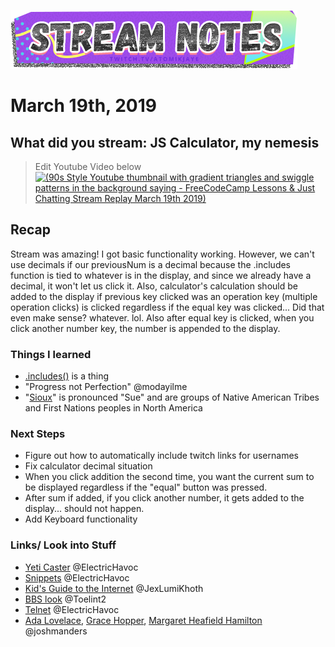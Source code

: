[![atomikjaye Stream Notes](https://raw.githubusercontent.com/atomikjaye/Stream-Notes/master/assets/twitch-panelStream-Notes.png)](http://www.twitch.tv/atomikjaye)

# March 19th, 2019

## What did you stream: JS Calculator, my nemesis

> Edit Youtube Video below
> [![(90s Style Youtube thumbnail with gradient triangles and swiggle patterns in the background saying - FreeCodeCamp Lessons & Just Chatting Stream Replay March 19th 2019)](https://img.youtube.com/vi/#/0.jpg)](https://youtu.be/#)

## Recap

Stream was amazing! I got basic functionality working. However, we can't use decimals if our previousNum is a decimal because the .includes function is tied to whatever is in the display, and since we already have a decimal, it won't let us click it. Also, calculator's calculation should be added to the display if previous key clicked was an operation key (multiple operation clicks) is clicked regardless if the equal key was clicked... Did that even make sense? whatever. lol. Also after equal key is clicked, when you click another number key, the number is appended to the display.

### Things I learned

-   [.includes()](https://developer.mozilla.org/en-US/docs/Web/JavaScript/Reference/Global_Objects/String/includes) is a thing
-   "Progress not Perfection" @modayilme
-   "[Sioux](https://en.wikipedia.org/wiki/Sioux)" is pronounced "Sue" and are groups of Native American Tribes and First Nations peoples in North America

### Next Steps

-   Figure out how to automatically include twitch links for usernames
-   Fix calculator decimal situation
-   When you click addition the second time, you want the current sum to be displayed regardless if the "equal" button was pressed.
-   After sum if added, if you click another number, it gets added to the display... should not happen.
-   Add Keyboard functionality

### Links/ Look into Stuff

-   [Yeti Caster](https://www.bluedesigns.com/products/yeticaster/) @ElectricHavoc
-   [Snippets](https://code.visualstudio.com/docs/editor/userdefinedsnippets) @ElectricHavoc
-   [Kid's Guide to the Internet](https://www.youtube.com/watch?v=mfMrVKnGzwg) @JexLumiKhoth
-   [BBS look](http://www.tinysbbs.com/ezycom-bbs.com/images/ezy_wfc.png) @Toelint2
-   [Telnet](https://en.wikipedia.org/wiki/Telnet) @ElectricHavoc
-   [Ada Lovelace](https://en.wikipedia.org/wiki/Ada_Lovelace), [Grace Hopper](https://en.wikipedia.org/wiki/Grace_Hopper), [Margaret Heafield Hamilton](<https://en.wikipedia.org/wiki/Margaret_Hamilton_(scientist)>) @joshmanders
